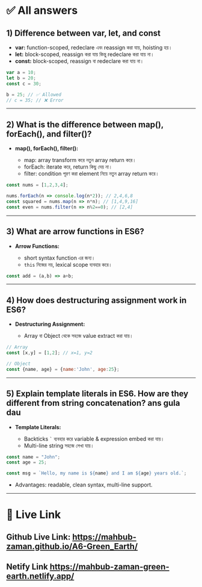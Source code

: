 # ✅ All answers

## 1) Difference between var, let, and const
- **var:** function-scoped, redeclare এবং reassign করা যায়, hoisting হয়।  
- **let:** block-scoped, reassign করা যায় কিন্তু redeclare করা যায় না।  
- **const:** block-scoped, reassign বা redeclare করা যায় না।  

```javascript
var a = 10;
let b = 20;
const c = 30;

b = 25; // ✅ Allowed
// c = 35; // ❌ Error
```
---
## 2) What is the difference between map(), forEach(), and filter()?

* **map(), forEach(), filter():**

  * map: array transform করে নতুন array return করে।
  * forEach: iterate করে, return কিছু দেয় না।
  * filter: condition পূরণ করা element নিয়ে নতুন array return করে।

```javascript
const nums = [1,2,3,4];

nums.forEach(n => console.log(n*2)); // 2,4,6,8
const squared = nums.map(n => n*n); // [1,4,9,16]
const even = nums.filter(n => n%2==0); // [2,4]
```
---
## 3) What are arrow functions in ES6?
* **Arrow Functions:**

  * short syntax function এর জন্য।
  * `this` নিজের নয়, lexical scope ব্যবহার করে।

```javascript
const add = (a,b) => a+b;
```
---
## 4) How does destructuring assignment work in ES6?
* **Destructuring Assignment:**

  * Array বা Object থেকে সহজে value extract করা যায়।

```javascript
// Array
const [x,y] = [1,2]; // x=1, y=2

// Object
const {name, age} = {name:'John', age:25};
```
---
## 5) Explain template literals in ES6. How are they different from string concatenation? ans gula dau
* **Template Literals:**

  * Backticks `` ` `` ব্যবহার করে variable & expression embed করা যায়।
  * Multi-line string সহজে লেখা যায়।

```javascript
const name = "John";
const age = 25;

const msg = `Hello, my name is ${name} and I am ${age} years old.`;
```

* Advantages: readable, clean syntax, multi-line support.
---

# 🔰 Live Link
## Github Live Link: https://mahbub-zaman.github.io/A6-Green_Earth/

## Netify Link https://mahbub-zaman-green-earth.netlify.app/